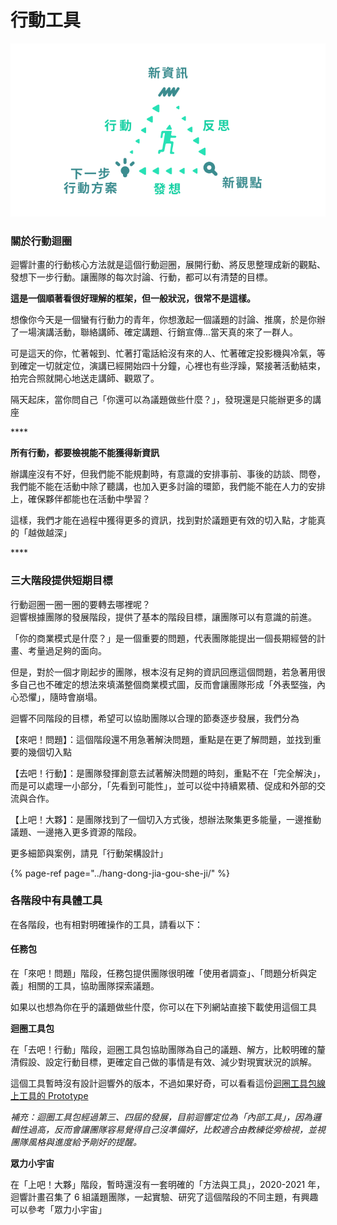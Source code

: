 # 行動工具

![&#x884C;&#x52D5;&#x8FF4;&#x5708;&#x662F;&#x8FF4;&#x97FF;&#x6700;&#x57FA;&#x672C;&#x7684;&#x884C;&#x52D5;&#x6846;&#x67B6;](../../.gitbook/assets/action-loop-ee2b8cd4319f1a27b70825081ded77d9.svg)

### 關於行動迴圈

迴響計畫的行動核心方法就是這個行動迴圈，展開行動、將反思整理成新的觀點、發想下一步行動。讓團隊的每次討論、行動，都可以有清楚的目標。  
  
**這是一個順著看很好理解的框架，但一般狀況，很常不是這樣。**

想像你今天是一個蠻有行動力的青年，你想激起一個議題的討論、推廣，於是你辦了一場演講活動，聯絡講師、確定講題、行銷宣傳...當天真的來了一群人。

可是這天的你，忙著報到、忙著打電話給沒有來的人、忙著確定投影機與冷氣，等到確定一切就定位，演講已經開始四十分鐘，心裡也有些浮躁，緊接著活動結束，拍完合照就開心地送走講師、觀眾了。

隔天起床，當你問自己「你還可以為議題做些什麼？」，發現還是只能辦更多的講座

\*\*\*\*

**所有行動，都要檢視能不能獲得新資訊**

辦講座沒有不好，但我們能不能規劃時，有意識的安排事前、事後的訪談、問卷，我們能不能在活動中除了聽講，也加入更多討論的環節，我們能不能在人力的安排上，確保夥伴都能也在活動中學習？

這樣，我們才能在過程中獲得更多的資訊，找到對於議題更有效的切入點，才能真的「越做越深」

\*\*\*\*

### **三大階段提供短期目標**

行動迴圈一圈一圈的要轉去哪裡呢？  
迴響根據團隊的發展階段，提供了基本的階段目標，讓團隊可以有意識的前進。

「你的商業模式是什麼？」是一個重要的問題，代表團隊能提出一個長期經營的計畫、考量過足夠的面向。

但是，對於一個才剛起步的團隊，根本沒有足夠的資訊回應這個問題，若急著用很多自己也不確定的想法來填滿整個商業模式圖，反而會讓團隊形成「外表堅強，內心恐懼」，隨時會崩塌。  


迴響不同階段的目標，希望可以協助團隊以合理的節奏逐步發展，我們分為

【來吧！問題】：這個階段還不用急著解決問題，重點是在更了解問題，並找到重要的幾個切入點

【去吧！行動】：是團隊發揮創意去試著解決問題的時刻，重點不在「完全解決」，而是可以處理一小部分，「先看到可能性」，並可以從中持續累積、促成和外部的交流與合作。

【上吧！大夥】：是團隊找到了一個切入方式後，想辦法聚集更多能量，一邊推動議題、一邊捲入更多資源的階段。

更多細節與案例，請見「行動架構設計」

{% page-ref page="../hang-dong-jia-gou-she-ji/" %}



### **各階段中有具體工具**

在各階段，也有相對明確操作的工具，請看以下：

#### 任務包

在「來吧！問題」階段，任務包提供團隊很明確「使用者調查」、「問題分析與定義」相關的工具，協助團隊探索議題。

如果以也想為你在乎的議題做些什麼，你可以在下列網站直接下載使用這個工具  


**迴圈工具包**

在「去吧！行動」階段，迴圈工具包協助團隊為自己的議題、解方，比較明確的釐清假設、設定行動目標，更確定自己做的事情是有效、減少對現實狀況的誤解。

這個工具暫時沒有設計迴響外的版本，不過如果好奇，可以看看這份[迴圈工具包線上工具的 Prototype](https://rethinktaiwan2027.wixsite.com/rethinktaiwantool)

_補充：迴圈工具包經過第三、四屆的發展，目前迴響定位為「內部工具」，因為邏輯性過高，反而會讓團隊容易覺得自己沒準備好，比較適合由教練從旁檢視，並視團隊風格與進度給予剛好的提醒。_

**眾力小宇宙**

在「上吧！大夥」階段，暫時還沒有一套明確的「方法與工具」，2020-2021 年，迴響計畫召集了 6 組議題團隊，一起實驗、研究了這個階段的不同主題，有興趣可以參考「眾力小宇宙」

